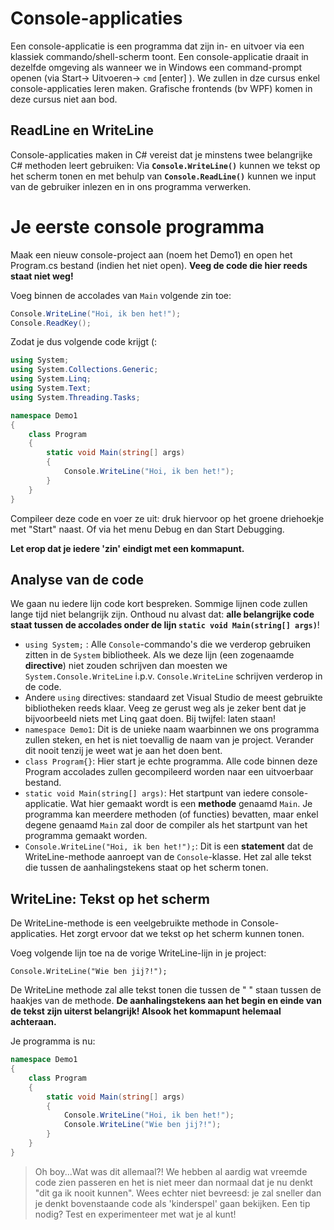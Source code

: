 # Console-applicaties

Een console-applicatie is een  programma dat zijn in- en uitvoer via een klassiek commando/shell-scherm toont. Een console-applicatie draait  in dezelfde omgeving als wanneer we in Windows een command-prompt openen (via Start-> Uitvoeren-> ``cmd`` [enter] ). We zullen in dze cursus enkel console-applicaties leren maken. Grafische frontends (bv WPF) komen in deze cursus niet aan bod.

## ReadLine en WriteLine
Console-applicaties maken in C# vereist dat je minstens twee belangrijke C# methoden leert gebruiken:
Via **``Console.WriteLine()``** kunnen we tekst op het scherm tonen en met behulp van **``Console.ReadLine()``** kunnen we input van de gebruiker inlezen en in ons programma verwerken.

# Je eerste console programma
Maak een nieuw console-project aan (noem het Demo1) en open het Program.cs bestand (indien het niet open). **Veeg de code die hier reeds staat niet weg!**

Voeg binnen de accolades van ``Main`` volgende zin toe:

```csharp
Console.WriteLine("Hoi, ik ben het!");
Console.ReadKey();
```

Zodat je dus volgende code krijgt (:
```csharp
using System;
using System.Collections.Generic;
using System.Linq;
using System.Text;
using System.Threading.Tasks;

namespace Demo1
{
    class Program
    {
        static void Main(string[] args)
        {
            Console.WriteLine("Hoi, ik ben het!");
        }
    }
}
```
Compileer deze code en voer ze uit: druk hiervoor op het groene driehoekje met "Start" naast. Of via het menu Debug en dan Start Debugging.

**Let erop dat je iedere 'zin' eindigt met een kommapunt.**

## Analyse van de code
We gaan nu iedere lijn code kort bespreken. Sommige lijnen code zullen lange tijd niet belangrijk zijn.  Onthoud nu alvast dat: **alle belangrijke code staat tussen de accolades onder de lijn ``static void Main(string[] args)``**!

* ``using System;`` :  Alle ``Console``-commando's die we verderop gebruiken zitten in de ``System`` bibliotheek. Als we deze lijn (een zogenaamde **directive**) niet zouden schrijven dan moesten we ``System.Console.WriteLine`` i.p.v. ``Console.WriteLine`` schrijven verderop in de code. 
* Andere ``using`` directives: standaard zet Visual Studio de meest gebruikte bibliotheken reeds klaar. Veeg ze gerust weg als je zeker bent dat je bijvoorbeeld niets met Linq gaat doen. Bij twijfel: laten staan!
* ``namespace Demo1``: Dit is de unieke naam waarbinnen we ons programma zullen steken, en het is niet toevallig de naam van je project. Verander dit nooit tenzij je weet wat je aan het doen bent.
* ``class Program{}``: Hier start je echte programma. Alle code binnen deze Program accolades zullen gecompileerd worden naar een uitvoerbaar bestand.
* ``static void Main(string[] args)``: Het startpunt van iedere console-applicatie. Wat hier gemaakt wordt is een **methode** genaamd ``Main``. Je programma kan meerdere methoden (of functies) bevatten, maar enkel degene genaamd ``Main`` zal door de compiler als het startpunt van het programma gemaakt worden.
* ``Console.WriteLine("Hoi, ik ben het!");``: Dit is een **statement** dat de WriteLine-methode aanroept van de ``Console``-klasse. Het zal alle tekst die tussen de aanhalingstekens staat op het scherm tonen. 


 
 ## WriteLine: Tekst op het scherm
 De WriteLine-methode is een veelgebruikte methode in Console-applicaties. Het zorgt ervoor dat we tekst op het scherm kunnen tonen.

Voeg volgende lijn toe na de vorige WriteLine-lijn in je project:

``Console.WriteLine("Wie ben jij?!");`` 

De WriteLine methode zal alle tekst tonen die tussen de  "  " staan tussen de haakjes van de methode. **De aanhalingstekens aan het begin en einde van de tekst zijn uiterst belangrijk! Alsook het kommapunt helemaal achteraan.**

Je programma is nu:
```csharp
namespace Demo1
{
    class Program
    {
        static void Main(string[] args)
        {
            Console.WriteLine("Hoi, ik ben het!");
            Console.WriteLine("Wie ben jij?!");
        }
    }
}
```

> Oh boy...Wat was dit allemaal?! We hebben al aardig wat vreemde code zien passeren en het is niet meer dan normaal dat je nu denkt "dit ga ik nooit kunnen". Wees echter niet bevreesd: je zal sneller dan je denkt bovenstaande code als 'kinderspel' gaan bekijken. Een tip nodig? Test en experimenteer met wat je al kunt! 